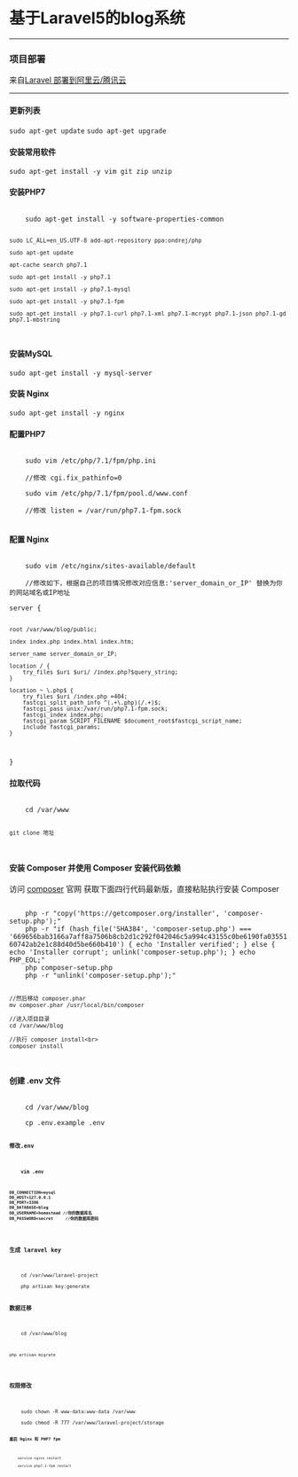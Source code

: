 <h1>基于Laravel5的blog系统</h1>
<hr/>
<h3>项目部署</h3>
<p>来自<a href="http://dmmylove.cn/articles/12">Laravel 部署到阿里云/腾讯云</a></p>
<hr>
<h4>更新列表</h4>
<code>sudo apt-get update</code>
<code>sudo apt-get upgrade</code>
<h4>安装常用软件</h4>
<code>sudo apt-get install -y vim git zip unzip</code>
<h4>安装PHP7</h4>
<code>
    sudo apt-get install -y software-properties-common

    sudo LC_ALL=en_US.UTF-8 add-apt-repository ppa:ondrej/php

    sudo apt-get update

    apt-cache search php7.1

    sudo apt-get install -y php7.1

    sudo apt-get install -y php7.1-mysql

    sudo apt-get install -y php7.1-fpm

    sudo apt-get install -y php7.1-curl php7.1-xml php7.1-mcrypt php7.1-json php7.1-gd php7.1-mbstring
</code>
<h4>安装MySQL</h4>
<code>sudo apt-get install -y mysql-server</code>
<h4>安装 Nginx</h4>
<code>sudo apt-get install -y nginx</code>
<h4>配置PHP7</h4>
<code>
    sudo vim /etc/php/7.1/fpm/php.ini<br>
    //修改 cgi.fix_pathinfo=0<br>
    sudo vim /etc/php/7.1/fpm/pool.d/www.conf<br>
    //修改 listen = /var/run/php7.1-fpm.sock   <br> 
</code>
<h4>配置 Nginx</h4>
<code>
    sudo vim /etc/nginx/sites-available/default
</code>
<code>
    //修改如下，根据自己的项目情况修改对应信息:'server_domain_or_IP' 替换为你的网站域名或IP地址<br>
server {

    root /var/www/blog/public;

    index index.php index.html index.htm;
    
    server_name server_domain_or_IP;
    
    location / {
        try_files $uri $uri/ /index.php?$query_string;      
    }

    location ~ \.php$ {
        try_files $uri /index.php =404;
        fastcgi_split_path_info ^(.+\.php)(/.+)$;
        fastcgi_pass unix:/var/run/php7.1-fpm.sock;
        fastcgi_index index.php;
        fastcgi_param SCRIPT_FILENAME $document_root$fastcgi_script_name;
        include fastcgi_params;
    }
}
</code>
<h4>拉取代码</h4>
<code>
    cd /var/www

    git clone 地址
</code>
<h4>安装 Composer 并使用 Composer 安装代码依赖</h4>
<p> 访问 <a href="https://getcomposer.org/download/" >composer</a> 官网 获取下面四行代码最新版，直接粘贴执行安装 Composer</p>
<code>
    php -r "copy('https://getcomposer.org/installer', 'composer-setup.php');"
    php -r "if (hash_file('SHA384', 'composer-setup.php') === '669656bab3166a7aff8a7506b8cb2d1c292f042046c5a994c43155c0be6190fa0355160742ab2e1c88d40d5be660b410') { echo 'Installer verified'; } else { echo 'Installer corrupt'; unlink('composer-setup.php'); } echo PHP_EOL;"
    php composer-setup.php
    php -r "unlink('composer-setup.php');"

    //然后移动 composer.phar
    mv composer.phar /usr/local/bin/composer

    //进入项目目录
    cd /var/www/blog

    //执行 composer install<br>
    composer install
</code>
<h4>创建 .env 文件</h4>
<code>
    cd /var/www/blog<br>
    cp .env.example .env
<code>
<h4>修改.env<h4>
<code>
    vim .env<br>

    DB_CONNECTION=mysql
    DB_HOST=127.0.0.1
    DB_PORT=3306
    DB_DATABASE=blog
    DB_USERNAME=homestead //你的数据库名
    DB_PASSWORD=secret     //你的数据库密码

</code>
<h4>生成 laravel key</h4>
<code>
    cd /var/www/laravel-project<br>
    php artisan key:generate
</code>
<h4>数据迁移</h4>
<code>
    cd /var/www/blog<br>

    php artisan migrate
</code>
<h4>权限修改</h4>
<code>
    sudo chown -R www-data:www-data /var/www<br>
    sudo chmod -R 777 /var/www/laravel-project/storage
<code>
<h4>重启 Nginx 和 PHP7 fpm</h4>
<code>
    service nginx restart<br>
    service php7.1-fpm restart
</code>
